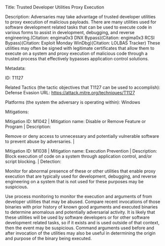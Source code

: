 Title: Trusted Developer Utilities Proxy Execution

Description: Adversaries may take advantage of trusted developer utilities to proxy execution of malicious payloads. There are many utilities used for software development related tasks that can be used to execute code in various forms to assist in development, debugging, and reverse engineering.(Citation: engima0x3 DNX Bypass)(Citation: engima0x3 RCSI Bypass)(Citation: Exploit Monday WinDbg)(Citation: LOLBAS Tracker) These utilities may often be signed with legitimate certificates that allow them to execute on a system and proxy execution of malicious code through a trusted process that effectively bypasses application control solutions.

Metadata:

ID: T1127

Related Tactics (the tactic objectives that T1127 can be used to accomplish): Defense Evasion URL: https://attack.mitre.org/techniques/T1127

Platforms (the system the adversary is operating within): Windows

Mitigations:

Mitigation ID: M1042 | Mitigation name: Disable or Remove Feature or Program | Description:

Remove or deny access to unnecessary and potentially vulnerable software to prevent abuse by adversaries. |

Mitigation ID: M1038 | Mitigation name: Execution Prevention | Description: Block execution of code on a system through application control, and/or script blocking. | Detection:

Monitor for abnormal presence of these or other utilities that enable proxy execution that are typically used for development, debugging, and reverse engineering on a system that is not used for these purposes may be suspicious.

Use process monitoring to monitor the execution and arguments of from developer utilities that may be abused. Compare recent invocations of those binaries with prior history of known good arguments and executed binaries to determine anomalous and potentially adversarial activity. It is likely that these utilities will be used by software developers or for other software development related tasks, so if it exists and is used outside of that context, then the event may be suspicious. Command arguments used before and after invocation of the utilities may also be useful in determining the origin and purpose of the binary being executed.
